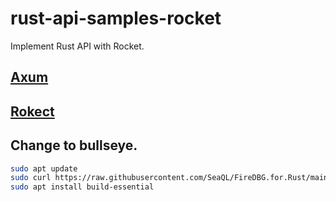 # rust-api-samples-rocket
Implement Rust API with Rocket.

## [Axum](./axum/README.md)
## [Rokect](./rocket/README.md)

## Change to bullseye.
```bash
sudo apt update
sudo curl https://raw.githubusercontent.com/SeaQL/FireDBG.for.Rust/main/install.sh -sSf | sh
sudo apt install build-essential
```
